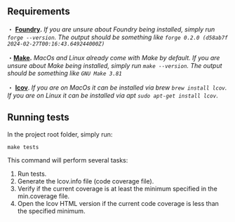## Requirements

・ **[Foundry](https://getfoundry.sh/).** _If you are unsure about Foundry being installed, simply run `forge --version`. The output should be something like `forge 0.2.0 (d58ab7f 2024-02-27T00:16:43.649244000Z)`_

・**[Make](https://www.gnu.org/software/make).** _MacOs and Linux
already come with Make by default. If you are unsure about Make being installed, simply run `make --version`. The output should be something like `GNU Make 3.81`_

・ **[lcov](https://github.com/linux-test-project/lcov)**. _If you are on MacOs it can be installed via brew `brew install lcov`. If you are on Linux it can be installed via apt `sudo apt-get install lcov`_.

## Running tests

In the project root folder, simply run:

```
make tests
```

This command will perform several tasks:

1.  Run tests.
2.  Generate the lcov.info file (code coverage file).
3.  Verify if the current coverage is at least the minimum specified in the min.coverage file.
4.  Open the lcov HTML version if the current code coverage is less than the specified minimum.
